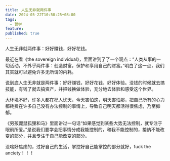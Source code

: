 ```yaml
---
title: 人生无非就两件事
date: 2024-05-22T10:50:25+08:00
tags:
  - 哲学
feature: 
published: true
---
```


人生无非就两件事：好好赚钱，好好花钱。

<!--more-->

最近在看《the sovereign individual》，里面讲到了了一个观点：“人类从事的一切活动，不外乎两件事：创造财富，保护和享用自己的财富。”明白了这一点，我们其实就可以避免许多无所谓的内耗。

说到底人生无非就是两件事：好好赚钱，好好花钱，好好体验。没钱的时候就去搞技能，有钱了就去搞资产，并把钱换做体验，充分地去体验和感受这个世界。

大环境不好，许多人都在杞人忧天，今天害怕这，明天害怕那，把自己所有的心力都耗费在许多自己没有办法控制的事情上，导致自己明天都活得很焦虑，乃至抑郁。

《男孩鼹鼠狐狸和马》里面讲过一句话“如果感觉到某些大势无法控制，就专注于眼前所爱。”是说我们要学会把事情分成我能控制的，和我不能控制的，接纳不能改变的部分，并且专注于自己能改变的部分。

没啥好焦虑的，过好自己的生活，掌控好自己能掌控的部分就好，fuck the anciety！！！
